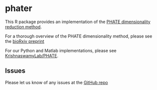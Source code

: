 # phater

This R package provides an implementation of the 
[PHATE dimensionality reduction method](https://www.biorxiv.org/content/early/2017/12/01/120378).

For a thorough overview of the PHATE dimensionality method, please see the [bioRxiv preprint](https://www.biorxiv.org/content/early/2017/12/01/120378)

For our Python and Matlab implementations, please see [KrishnaswamyLab/PHATE](https://github.com/KrishnaswamyLab/PHATE).

## Issues

Please let us know of any issues at the [GitHub repo](https://github.com/KrishnaswamyLab/phater/issues)
